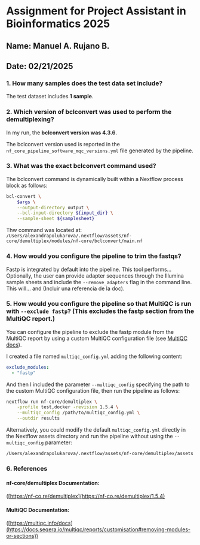 # **Assignment for Project Assistant in Bioinformatics 2025**
## Name: Manuel A. Rujano B.
## Date: 02/21/2025

### 1. How many samples does the test data set include?
The test dataset includes **1 sample**.

### 2. Which version of bclconvert was used to perform the demultiplexing?
 
In my run, the **bclconvert version was 4.3.6**.

The bclconvert version used is reported in the `nf_core_pipeline_software_mqc_versions.yml` file generated by the pipeline. 

### 3. What was the exact bclconvert command used?

The bclconvert command is dynamically built within a Nextflow process block as follows:

```bash
bcl-convert \
    $args \
    --output-directory output \
    --bcl-input-directory ${input_dir} \
    --sample-sheet ${samplesheet}
```
Thw command was located at:
`/Users/alexandrapolukarova/.nextflow/assets/nf-core/demultiplex/modules/nf-core/bclconvert/main.nf`

### 4. How would you configure the pipeline to trim the fastqs?  
Fastp is integrated by default into the pipeline. This tool performs... Optionally, the user can provide adapter sequences through the Illumina sample sheets and include the `--remove_adapters` flag in the command line. This will... and  (Incluir una referencia de la doc).  

### 5. How would you configure the pipeline so that MultiQC is run with `--exclude fastp`? (This excludes the fastp section from the MultiQC report.) 

You can configure the pipeline to exclude the fastp module from the MultiQC report by using a custom MultiQC configuration file (see [MultiQC docs](https://docs.seqera.io/multiqc/reports/customisation#removing-modules-or-sections)).  

I created a file named `multiqc_config.yml` adding the following content:  

```yaml
exclude_modules:
  - "fastp"
```

And then I included the parameter `--multiqc_config` specifying the path to the custom MultiQC configuration file, then run the pipeline as follows:

```bash
nextflow run nf-core/demultiplex \
    -profile test,docker -revision 1.5.4 \
    --multiqc_config /path/to/multiqc_config.yml \
    --outdir results  
```
Alternatively, you could modify the default `multiqc_config.yml` directly in the Nextflow assets directory and run the pipeline without using the `--multiqc_config` parameter:

`/Users/alexandrapolukarova/.nextflow/assets/nf-core/demultiplex/assets`

### 6. References

#### nf-core/demultiplex Documentation:
([https://nf-co.re/demultiplex](https://nf-co.re/demultiplex/1.5.4)
#### MultiQC Documentation:
([https://multiqc.info/docs](https://docs.seqera.io/multiqc/reports/customisation#removing-modules-or-sections))
